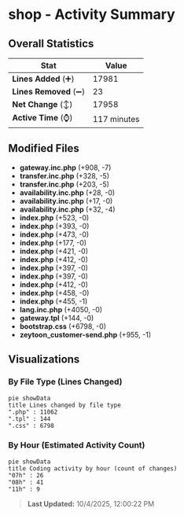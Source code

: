 # shop - Activity Summary 

## Overall Statistics

| Stat                   | Value                                                             |
| ---------------------- | ----------------------------------------------------------------- |
| **Lines Added** (➕)   | 17981                                          |
| **Lines Removed** (➖) | 23                                        |
| **Net Change** (↕)    | 17958                |
| **Active Time** (⌚)   | 117 minutes |


## Modified Files
- **gateway.inc.php** (+908, -7)
- **transfer.inc.php** (+328, -5)
- **transfer.inc.php** (+203, -5)
- **availability.inc.php** (+28, -0)
- **availability.inc.php** (+17, -0)
- **availability.inc.php** (+32, -4)
- **index.php** (+523, -0)
- **index.php** (+393, -0)
- **index.php** (+473, -0)
- **index.php** (+177, -0)
- **index.php** (+421, -0)
- **index.php** (+412, -0)
- **index.php** (+397, -0)
- **index.php** (+397, -0)
- **index.php** (+412, -0)
- **index.php** (+458, -0)
- **index.php** (+455, -1)
- **lang.inc.php** (+4050, -0)
- **gateway.tpl** (+144, -0)
- **bootstrap.css** (+6798, -0)
- **zeytoon_customer-send.php** (+955, -1)

## Visualizations

### By File Type (Lines Changed)

```mermaid
pie showData
title Lines changed by file type
".php" : 11062
".tpl" : 144
".css" : 6798
```

### By Hour (Estimated Activity Count)

```mermaid
pie showData
title Coding activity by hour (count of changes)
"07h" : 26
"08h" : 41
"11h" : 9
```


> **Last Updated:** 10/4/2025, 12:00:22 PM